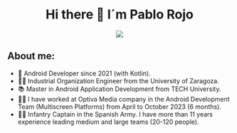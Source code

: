 <div align="center">
<h1 align="center">Hi there 👋 I´m Pablo Rojo </h1>
<img src="https://user-images.githubusercontent.com/128259399/231845679-87d7ca55-52c2-4f41-87ae-13ba8888f668.png">
</div>

## About me:

- 📲 Android Developer since 2021 (with Kotlin).
- 👨‍🎓 Industrial Organization Engineer from the University of Zaragoza.
- 📚 Master in Android Application Development from TECH University.
- 👨‍💼 I have worked at Optiva Media company in the Android Development Team (Multiscreen Platforms) from April to October 2023 (6 months).
- 👮‍♂️ Infantry Captain in the Spanish Army. I have more than 11 years experience leading medium and large teams (20-120 people).
<br>
